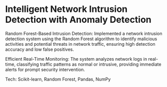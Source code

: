 # Intelligent Network Intrusion Detection with Anomaly Detection

Random Forest-Based Intrusion Detection: Implemented a network intrusion detection system using the Random Forest algorithm to identify malicious activities and potential threats in network traffic, ensuring high detection accuracy and low false positives.

Efficient Real-Time Monitoring: The system analyzes network logs in real-time, classifying traffic patterns as normal or intrusive, providing immediate alerts for prompt security intervention.

Tech: Scikit-learn, Random Forest, Pandas, NumPy
